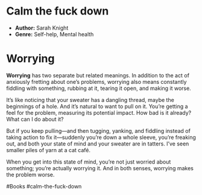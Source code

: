 # Calm the fuck down
- **Author:** Sarah Knight
- **Genre:** Self-help, Mental health

# Worrying
**Worrying** has two separate but related meanings. In addition to the act of anxiously fretting about one’s problems, worrying also means constantly fiddling with something, rubbing at it, tearing it open, and making it worse.

It’s like noticing that your sweater has a dangling thread, maybe the beginnings of a hole. And it’s natural to want to pull on it. You’re getting a feel for the problem, measuring its potential impact. How bad is it already? What can I do about it?

But if you keep pulling—and then tugging, yanking, and fiddling instead of taking action to fix it—suddenly you’re down a whole sleeve, you’re freaking out, and both your state of mind and your sweater are in tatters. I’ve seen smaller piles of yarn at a cat café.

When you get into this state of mind, you’re not just worried about something; you’re actually worrying it. And in both senses, worrying makes the problem worse.

#Books #calm-the-fuck-down 